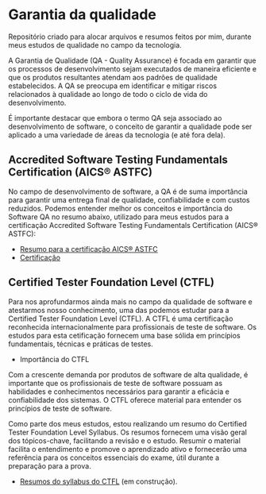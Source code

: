 # Garantia da qualidade

Repositório criado para alocar arquivos e resumos feitos por mim, durante meus estudos de qualidade no campo da tecnologia.

A Garantia de Qualidade (QA - Quality Assurance) é focada em garantir que os processos de desenvolvimento sejam executados de maneira eficiente e que os produtos resultantes atendam aos padrões de qualidade estabelecidos. A QA se preocupa em identificar e mitigar riscos relacionados à qualidade ao longo de todo o ciclo de vida do desenvolvimento.

É importante destacar que embora o termo QA seja associado ao desenvolvimento de software, o conceito de garantir a qualidade pode ser aplicado a uma variedade de áreas da tecnologia (e até fora dela).

## Accredited Software Testing Fundamentals Certification (AICS® ASTFC)

No campo de desenvolvimento de software, a QA é de suma importância para garantir uma entrega final de qualidade, confiabilidade e com custos reduzidos. Podemos entender melhor os conceitos e importância do Software QA no resumo abaixo, utilizado para meus estudos para a certificação Accredited Software Testing Fundamentals Certification (AICS® ASTFC):
* [Resumo para a certificação AICS® ASTFC](https://github.com/micvet/quality-assurance/blob/main/files/software-quality-assurance-fundamentos.MD)
* [Certificação](https://badgr.com/public/assertions/16xXm4hDQ8uZpNO2_-cYpA?identity__email=michellesantosvet@gmail.com)

## Certified Tester Foundation Level (CTFL)

Para nos aprofundarmos ainda mais no campo da qualidade de software e atestarmos nosso conhecimento, uma das podemos estudar para a Certified Tester Foundation Level (CTFL). A CTFL é uma certificação reconhecida internacionalmente para profissionais de teste de software. Os estudos para esta cetificação fornecem uma base sólida em princípios fundamentais, técnicas e práticas de testes.

* Importância do CTFL <br>

Com a crescente demanda por produtos de software de alta qualidade, é importante que os profissionais de teste de software possuam as habilidades e conhecimentos necessários para garantir a eficácia e confiabilidade dos sistemas. O CTFL oferece material para entender os princípios de teste de software.

Como parte dos meus estudos, estou realizando um resumo do Certified Tester Foundation Level Syllabus. Os resumos fornecem uma visão geral dos tópicos-chave, facilitando a revisão e o estudo. Resumir o material facilita o entendimento e promove o aprendizado ativo e fornecerão uma referência para os conceitos essenciais do exame, útil durante a preparação para a prova.

* [Resumos do syllabus do CTFL](https://github.com/micvet/quality-assurance/blob/main/files/resumo-syllabus-ctfl-v4.MD) (em construção). 



